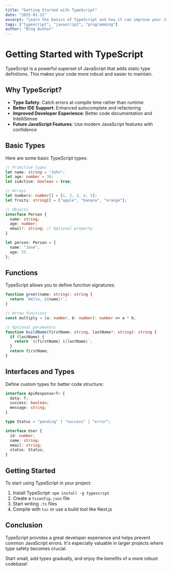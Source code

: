 ```yaml
---
title: "Getting Started with TypeScript"
date: "2025-01-12"
excerpt: "Learn the basics of TypeScript and how it can improve your JavaScript development experience."
tags: ["typescript", "javascript", "programming"]
author: "Blog Author"
---
```


# Getting Started with TypeScript

TypeScript is a powerful superset of JavaScript that adds static type definitions. This makes your code more robust and easier to maintain.

## Why TypeScript?

- **Type Safety**: Catch errors at compile time rather than runtime
- **Better IDE Support**: Enhanced autocomplete and refactoring
- **Improved Developer Experience**: Better code documentation and IntelliSense
- **Future JavaScript Features**: Use modern JavaScript features with confidence

## Basic Types

Here are some basic TypeScript types:

```typescript
// Primitive types
let name: string = "John";
let age: number = 30;
let isActive: boolean = true;

// Arrays
let numbers: number[] = [1, 2, 3, 4, 5];
let fruits: string[] = ["apple", "banana", "orange"];

// Objects
interface Person {
  name: string;
  age: number;
  email?: string; // Optional property
}

let person: Person = {
  name: "Jane",
  age: 25
};
```

## Functions

TypeScript allows you to define function signatures:

```typescript
function greet(name: string): string {
  return `Hello, ${name}!`;
}

// Arrow functions
const multiply = (a: number, b: number): number => a * b;

// Optional parameters
function buildName(firstName: string, lastName?: string): string {
  if (lastName) {
    return `${firstName} ${lastName}`;
  }
  return firstName;
}
```

## Interfaces and Types

Define custom types for better code structure:

```typescript
interface ApiResponse<T> {
  data: T;
  success: boolean;
  message: string;
}

type Status = "pending" | "success" | "error";

interface User {
  id: number;
  name: string;
  email: string;
  status: Status;
}
```

## Getting Started

To start using TypeScript in your project:

1. Install TypeScript: `npm install -g typescript`
2. Create a `tsconfig.json` file
3. Start writing `.ts` files
4. Compile with `tsc` or use a build tool like Next.js

## Conclusion

TypeScript provides a great developer experience and helps prevent common JavaScript errors. It's especially valuable in larger projects where type safety becomes crucial.

Start small, add types gradually, and enjoy the benefits of a more robust codebase!
